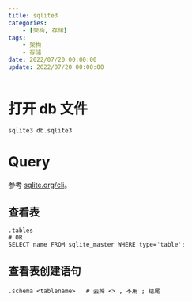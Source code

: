 ```yaml
---
title: sqlite3
categories: 
	- [架构, 存储]
tags:
	- 架构
	- 存储
date: 2022/07/20 00:00:00
update: 2022/07/20 00:00:00
---
```


# 打开 db 文件

```shell
sqlite3 db.sqlite3
```

# Query

参考 [sqlite.org/cli](https://www.sqlite.org/cli.html)。

## 查看表

```shell
.tables
# OR
SELECT name FROM sqlite_master WHERE type='table';
```

## 查看表创建语句

```shell
.schema <tablename>   # 去掉 <> , 不用 ; 结尾
```

